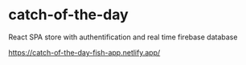 # catch-of-the-day
React SPA store with authentification and real time firebase database


https://catch-of-the-day-fish-app.netlify.app/
